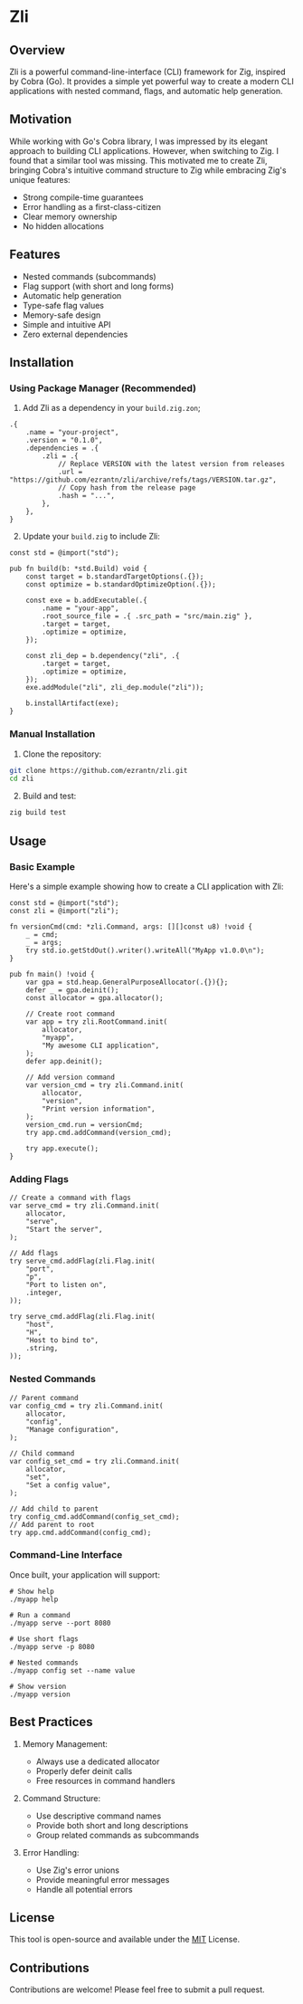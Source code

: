 # Zli

## Overview

Zli is a powerful command-line-interface (CLI) framework for Zig, inspired by Cobra (Go). It provides a simple yet powerful way to create a modern CLI applications with nested command, flags, and automatic help generation.

## Motivation

While working with Go's Cobra library, I was impressed by its elegant approach to building CLI applications. However, when switching to Zig. I found that a similar tool was missing. This motivated me to create Zli, bringing Cobra's intuitive command structure to Zig while embracing Zig's unique features:

- Strong compile-time guarantees
- Error handling as a first-class-citizen
- Clear memory ownership
- No hidden allocations

## Features

- Nested commands (subcommands)
- Flag support (with short and long forms)
- Automatic help generation
- Type-safe flag values
- Memory-safe design
- Simple and intuitive API
- Zero external dependencies

## Installation

### Using Package Manager (Recommended)

1. Add Zli as a dependency in your `build.zig.zon`;

```zig
.{
    .name = "your-project",
    .version = "0.1.0",
    .dependencies = .{
        .zli = .{
            // Replace VERSION with the latest version from releases
            .url = "https://github.com/ezrantn/zli/archive/refs/tags/VERSION.tar.gz",
            // Copy hash from the release page
            .hash = "...",
        },
    },
}
```

2. Update your `build.zig` to include Zli:

```zig
const std = @import("std");

pub fn build(b: *std.Build) void {
    const target = b.standardTargetOptions(.{});
    const optimize = b.standardOptimizeOption(.{});

    const exe = b.addExecutable(.{
        .name = "your-app",
        .root_source_file = .{ .src_path = "src/main.zig" },
        .target = target,
        .optimize = optimize,
    });

    const zli_dep = b.dependency("zli", .{
        .target = target,
        .optimize = optimize,
    });
    exe.addModule("zli", zli_dep.module("zli"));

    b.installArtifact(exe);
}
```

### Manual Installation

1. Clone the repository:

```bash
git clone https://github.com/ezrantn/zli.git
cd zli
```

2. Build and test:

```bash
zig build test
```

## Usage

### Basic Example

Here's a simple example showing how to create a CLI application with Zli:

```zig
const std = @import("std");
const zli = @import("zli");

fn versionCmd(cmd: *zli.Command, args: [][]const u8) !void {
    _ = cmd;
    _ = args;
    try std.io.getStdOut().writer().writeAll("MyApp v1.0.0\n");
}

pub fn main() !void {
    var gpa = std.heap.GeneralPurposeAllocator(.{}){};
    defer _ = gpa.deinit();
    const allocator = gpa.allocator();

    // Create root command
    var app = try zli.RootCommand.init(
        allocator,
        "myapp",
        "My awesome CLI application",
    );
    defer app.deinit();

    // Add version command
    var version_cmd = try zli.Command.init(
        allocator,
        "version",
        "Print version information",
    );
    version_cmd.run = versionCmd;
    try app.cmd.addCommand(version_cmd);

    try app.execute();
}
```

### Adding Flags

```zig
// Create a command with flags
var serve_cmd = try zli.Command.init(
    allocator,
    "serve",
    "Start the server",
);

// Add flags
try serve_cmd.addFlag(zli.Flag.init(
    "port",
    "p",
    "Port to listen on",
    .integer,
));

try serve_cmd.addFlag(zli.Flag.init(
    "host",
    "H",
    "Host to bind to",
    .string,
));
```

### Nested Commands

```zig
// Parent command
var config_cmd = try zli.Command.init(
    allocator,
    "config",
    "Manage configuration",
);

// Child command
var config_set_cmd = try zli.Command.init(
    allocator,
    "set",
    "Set a config value",
);

// Add child to parent
try config_cmd.addCommand(config_set_cmd);
// Add parent to root
try app.cmd.addCommand(config_cmd);
```

### Command-Line Interface

Once built, your application will support:

```zig
# Show help
./myapp help

# Run a command
./myapp serve --port 8080

# Use short flags
./myapp serve -p 8080

# Nested commands
./myapp config set --name value

# Show version
./myapp version
```

## Best Practices

1. Memory Management:

   - Always use a dedicated allocator
   - Properly defer deinit calls
   - Free resources in command handlers

2. Command Structure:

   - Use descriptive command names
   - Provide both short and long descriptions
   - Group related commands as subcommands

3. Error Handling:

   - Use Zig's error unions
   - Provide meaningful error messages
   - Handle all potential errors

## License

This tool is open-source and available under the [MIT](https://github.com/ezrantn/zli/blob/main/LICENSE) License.

## Contributions

Contributions are welcome! Please feel free to submit a pull request.